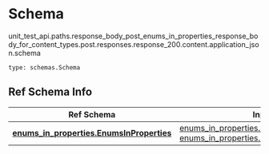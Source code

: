# Schema
unit_test_api.paths.response_body_post_enums_in_properties_response_body_for_content_types.post.responses.response_200.content.application_json.schema
```
type: schemas.Schema
```

## Ref Schema Info
Ref Schema | Input Type | Output Type
---------- | ---------- | -----------
[**enums_in_properties.EnumsInProperties**](../../../../../../../../components/schema/enums_in_properties.md) | [enums_in_properties.EnumsInPropertiesDictInput](../../../../../../../../components/schema/enums_in_properties.md#enumsinpropertiesdictinput), [enums_in_properties.EnumsInPropertiesDict](../../../../../../../../components/schema/enums_in_properties.md#enumsinpropertiesdict) | [enums_in_properties.EnumsInPropertiesDict](../../../../../../../../components/schema/enums_in_properties.md#enumsinpropertiesdict)
